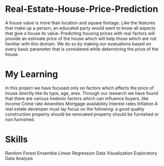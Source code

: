 # Real-Estate-House-Price-Prediction
A house value is more than location and square footage. Like the features that make up a person, an educated party would want to know all aspects that give a house its value. Predicting housing prices with real factors will provide an estimate price of the house which will help those which are not familiar with this domain. We do so by making our evaluations based on every basic parameter that is considered while determining the price of the house.

# My Learning
In this project we have focused only on factors which affects the price of house directly like its type, age, area. Through our research we have found that there are various hedonic factors which can influence buyers, like Income Crime rate Amenities Mortgage availability Interest rates Inflation A real estate developer must lay focus on the following: a good quality construction property should be renovated property should be furnished or non furnished.

# Skills
Random Forest
Ensemble
Linear Regression
Data Visualization
Exploratory Data Analysis
